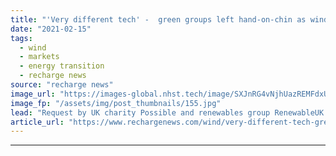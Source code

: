 ```yaml
---
title: "'Very different tech' -  green groups left hand-on-chin as wind turbine emoji bid refused"
date: "2021-02-15"
tags: 
  - wind
  - markets
  - energy transition
  - recharge news
source: "recharge news"
image_url: "https://images-global.nhst.tech/image/SXJnRG4vNjhUazREMFdxUUsxdUV3TlhVMG12L2tOZ2ZzR1Y2QnI5a0xjYz0=/nhst/binary/9e6fe3f2e4532d5dbc5c36feb3453071"
image_fp: "/assets/img/post_thumbnails/155.jpg"
lead: "Request by UK charity Possible and renewables group RenewableUK for new messaging icon rejected as 'too similar to windmill' by world-standard body Unicode"
article_url: "https://www.rechargenews.com/wind/very-different-tech-green-groups-left-hand-on-chin-as-wind-turbine-emoji-bid-refused/2-1-963314"
---
```


---
